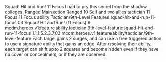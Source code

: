 <ability>
  <name>Squad! Hit and Run!</name>
  <cost>11 Focus</cost>
  <flavor>I had to pry this secret from the shadow colleges.</flavor>
  <keywords>
    <keyword>Ranged</keyword>
  </keywords>
  <type>Main action</type>
  <distance>Ranged 10</distance>
  <target>Self and two allies</target>
  <metadata>
    <class>tactician</class>
    <cost>11 Focus</cost>
    <cost_amount>11</cost_amount>
    <cost_resource>Focus</cost_resource>
    <feature_type>ability</feature_type>
    <file_dpath>Tactician/9th-Level Features</file_dpath>
    <item_id>squad-hit-and-run-11-focus</item_id>
    <item_index>03</item_index>
    <item_name>Squad! Hit and Run! (11 Focus)</item_name>
    <level>9</level>
    <scc>mcdm.heroes.v1:feature.ability.tactician.9th-level-feature:squad-hit-and-run-11-focus</scc>
    <scdc>1.1.1:5.2.3.7:03</scdc>
    <source>mcdm.heroes.v1</source>
    <type>feature/ability/tactician/9th-level-feature</type>
  </metadata>
  <effects>
    <effect type="mundane">Each target gains 2 surges, and can use a free triggered action to use a signature ability that gains an edge. After resolving their ability, each target can shift up to 2 squares and become hidden even if they have no cover or concealment, or if they are observed.</effect>
  </effects>
</ability>
